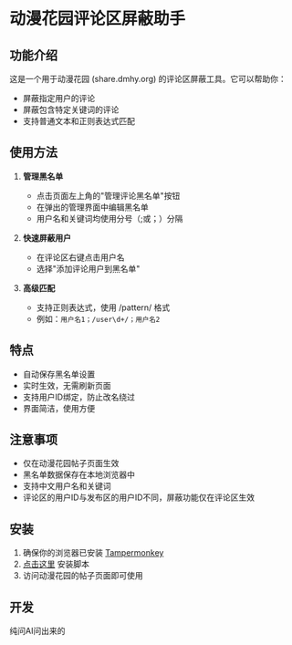 # 动漫花园评论区屏蔽助手

## 功能介绍
这是一个用于动漫花园 (share.dmhy.org) 的评论区屏蔽工具。它可以帮助你：
- 屏蔽指定用户的评论
- 屏蔽包含特定关键词的评论
- 支持普通文本和正则表达式匹配

## 使用方法
1. **管理黑名单**
   - 点击页面左上角的"管理评论黑名单"按钮
   - 在弹出的管理界面中编辑黑名单
   - 用户名和关键词均使用分号（;或；）分隔

2. **快速屏蔽用户**
   - 在评论区右键点击用户名
   - 选择"添加评论用户到黑名单"

3. **高级匹配**
   - 支持正则表达式，使用 /pattern/ 格式
   - 例如：`用户名1；/user\d+/；用户名2`

## 特点
- 自动保存黑名单设置
- 实时生效，无需刷新页面
- 支持用户ID绑定，防止改名绕过
- 界面简洁，使用方便

## 注意事项
- 仅在动漫花园帖子页面生效
- 黑名单数据保存在本地浏览器中
- 支持中文用户名和关键词
- 评论区的用户ID与发布区的用户ID不同，屏蔽功能仅在评论区生效

## 安装
1. 确保你的浏览器已安装 [Tampermonkey](https://www.tampermonkey.net/)
2. [点击这里](https://raw.githubusercontent.com/xkbkx5904/dmhy-comment-block/main/dmhy_comment_block.user.js) 安装脚本
3. 访问动漫花园的帖子页面即可使用

## 开发
纯问AI问出来的
